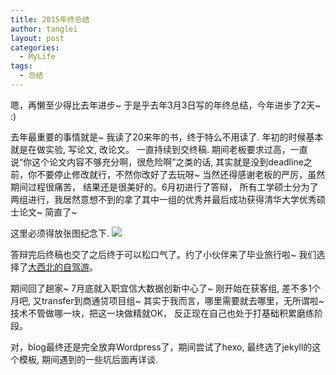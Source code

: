 ```yaml
---
title: 2015年终总结
author: tanglei
layout: post
categories:
  - MyLife
tags:
  - 总结
---
```


嗯，再懒至少得比去年进步~ 于是乎去年3月3日写的年终总结，今年进步了2天~ :) 

去年最重要的事情就是~ 我读了20来年的书，终于特么不用读了. 年初的时候基本就是在做实验, 写论文, 改论文。 一直持续到交终稿. 期间老板要求过高，一直说“你这个论文内容不够充分啊，很危险啊”之类的话, 其实就是没到deadline之前，你不要停止修改就行，不然你改好了去玩呀~ 当然还得感谢老板的严厉，虽然期间过程很痛苦， 结果还是很美好的。6月初进行了答辩， 所有工学硕士分为了两组进行，我居然意想不到的拿了其中一组的优秀并最后成功获得清华大学优秀硕士论文~ 简直了~ 

这里必须得放张图纪念下. 
![](https://www.tanglei.name/resources/summary-of-year-2015/graduation-in-thu.JPG)

答辩完后终稿也交了之后终于可以松口气了。约了小伙伴来了毕业旅行啦~ 我们选择了[大西北的自驾游](/blog/travel-to-northwest-of-china.html)。 

期间回了趟家~ 7月底就入职宜信大数据创新中心了~ 刚开始在获客组, 差不多1个月吧, 又transfer到商通贷项目组~ 其实于我而言，哪里需要就去哪里，无所谓啦~ 技术不管做哪一块，把这一块做精就OK， 反正现在自己也处于打基础积累磨练阶段。 

对，blog最终还是完全放弃Wordpress了，期间尝试了hexo, 最终选了jekyll的这个模板, 期间遇到的一些坑后面再详谈.
